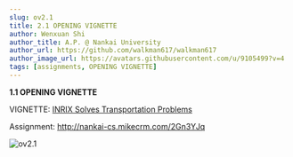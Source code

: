 ```yaml
---
slug: ov2.1
title: 2.1 OPENING VIGNETTE
author: Wenxuan Shi
author_title: A.P. @ Nankai University
author_url: https://github.com/walkman617/walkman617
author_image_url: https://avatars.githubusercontent.com/u/9105499?v=4
tags: [assignments, OPENING VIGNETTE]
---
```


**1.1 OPENING VIGNETTE**

VIGNETTE: [INRIX Solves Transportation Problems](/docs/OpenVigntte/ov2.1)

Assignment: http://nankai-cs.mikecrm.com/2Gn3YJq

![ov2.1](/img/ov/ov2.1.png)